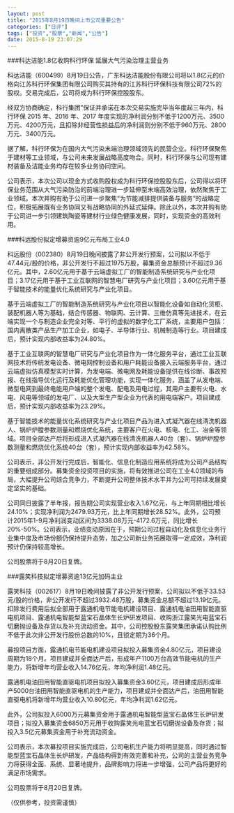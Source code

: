 ```yaml
---
layout: post
title: "2015年8月19日晚间上市公司重要公告"
categories: ["日评"]
tags: ["投资","股票","新闻","公告"]
date: 2015-8-19 23:07:29
---
```

###科达洁能1.8亿收购科行环保 延展大气污染治理主营业务

科达洁能（600499）8月19日公告，广东科达洁能股份有限公司将以1.8亿元的价格向江苏科行环保集团有限公司购买其持有的江苏科行环保科技有限公司72%的股权。交易完成后，公司将成为科行环保控股股东。

经双方协商确定，科行集团”保证并承诺在本次交易实施完毕当年度起三年内，科行环保 2015 年、2016 年、2017 年度实现的净利润分别不低于1200万元、3500万元、4200万元，且扣除非经营性损益后的净利润则分别不低于960万元、2800万元、3400万元。

据了解，科行环保为在国内大气污染末端治理领域领先的民营企业。科行环保聚焦于建材等工业领域，与公司未来发展战略高度吻合。同时，科行环保与公司现有建材装备及洁能业务均存在较多业务协同空间。

公司表示，本次公司以现金方式收购股权成为科行环保控股股东后，公司得以将环保业务范围从大气污染防治的前端治理进一步延伸至末端高效治理，依然聚焦于工业领域。本次并购有助于公司进一步聚焦“为节能减排提供装备与服务”的战略定位，积极拓展既有业务协同又有战略协同的外延式延伸。除此以外，本次并购有助于公司进一步引领建筑陶瓷等建材行业绿色健康发展，同时，实现资金的高效利用。

###科远股份拟定增募资逾9亿元布局工业4.0

科远股份（002380）8月19日晚间披露了非公开发行预案，公司拟以不低于47.44元/股的价格，非公开发行不超过1975万股，募集资金总额预计不超过9.36亿元。其中，2.60亿元用于基于云端虚拟工厂的智能制造系统研究与产业化项目；3.17亿元用于基于工业互联网的智慧电厂研究与产业化项目；3.60亿元用于基于智能技术的能量优化系统研究与产业化项目。

基于云端虚拟工厂的智能制造系统研究与产业化项目以智能化设备如自动化货柜、装配机器人等为基础，结合传感器、物联网、云计算、三维仿真等先进技术，在云端实现一个与制造企业完全对等、平行的虚拟的数字化工厂系统，主要用户包括：国内离散类产品生产加工企业，如电子、半导体行业、机械制造等行业。项目建成后，预计实现内部收益率为24.80%。

基于工业互联网的智慧电厂研究与产业化项目作为一体化服务平台，通过工业互联网技术将传统发电设备、微电网控制设备和用户耗能设备接入云端服务平台，通过云端虚拟仿真模型实时计算，为发电端、微电网及耗能设备提供在线诊断、事故预报、在线指导优化运行及耗能优化管理功能，实现一体化服务，涵盖了从发电端、微型电网到最终电能用户端的整个发电、配电及用电过程，其用户主要有火电、水电、风电等领域的发电厂、以及大型生产型企业为代表的用电端客户。项目建成后，预计实现内部收益率为23.29%。

基于智能技术的能量优化系统研究与产业化项目产品为进入式凝汽器在线清洗机器人、锅炉炉膛参数测量和燃烧优化系统，主要客户在火电、核电、化工、冶金等领域。项目全部达产后将形成进入式凝汽器在线清洗机器人40台（套）、锅炉炉膛参数测量和燃烧优化系统40台（套），预计实现内部收益率为42.58%。

公司表示，非公开发行完成后，智能化、信息化制造应用系统将成为公司产品结构的重要组成部分。募集资金投资项目的实施，将有效推进公司在工业4.0领域的布局，大幅提升公司综合竞争力，不断提升公司整体技术水平并为公司可持续发展奠定坚实的基础。

公司同日披露了半年报，报告期公司实现营业收入1.67亿元，与上年同期相比增长24.10%；实现净利润为2479.93万元，比上年同期增长28.52%。此外，公司预计2015年1-9月净利润变动区间为3338.08万元-4172.6万元，同比增长20%-50%。公司表示，业绩变动原因在于，预期公司过程自动化及信息化业务行业集中度及市场份额仍保持提升态势，加之公司新业务拓展取得一定成效，净利润预计仍保持较高增长。

公司股票将于8月20日复牌。

###露笑科技拟定增募资逾13亿元加码主业

露笑科技（002617）8月19日晚间披露了非公开发行预案，公司拟以不低于33.53元/股的价格，非公开发行不超过3932.48万股，募集资金总额不超过13.19亿元。扣除发行费用后拟全部用于露通机电节能电机建设项目、露通机电油田用智能直驱电机项目、露通机电智能型蓝宝石晶体生长炉研发项目、收购浙江露笑光电蓝宝石切磨抛设备及存货以及补充流动资金。其中，公司控股股东露笑集团承诺认购比例不低于此次非公开发行股份总数的10%，且锁定期为36个月。

募投项目方面，露通机电节能电机建设项目拟投入募集资金4.80亿元，项目建设周期为18个月。项目建成并全面达产后，形成年产1100万台高效节能电机的生产能力，将新增年均营业收入14.76亿元，年均净利润1.48亿元。

露通机电油田用智能直驱电机项目拟投入募集资金3.60亿元，项目建成后形成年产5000台油田用智能直驱电机的生产能力，项目建成并全面达产后，油田用智能直驱电机将新增年均营业收入10.80亿元，年均净利润1.62亿元。

此外，公司拟投入6000万元募集资金用于露通机电智能型蓝宝石晶体生长炉研发项目；拟投入募集资金6850万元用于收购露笑光电蓝宝石切磨抛设备及存货；拟投入3.5亿元募集资金用于补充流动资金。

公司表示，本次募投项目实施完成后，公司电机生产能力将明显提高，同时通过智能型蓝宝石晶体生长炉研发，产品结构得到有效完善和补充，公司的主营业务竞争力将获得全面、系统、显著地提升，品牌影响力将进一步增强，公司产品将更好的满足市场需求。

公司股票将于8月20日复牌。

（仅供参考，投资需谨慎）
